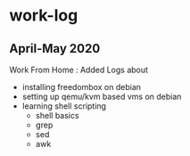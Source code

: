 # work-log

## April-May 2020

Work From Home : Added Logs about

- installing freedombox on debian
- setting up qemu/kvm based vms on debian
- learning shell scripting
  - shell basics
  - grep
  - sed
  - awk